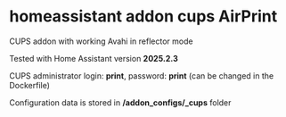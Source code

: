 # homeassistant addon cups AirPrint

CUPS addon with working Avahi in reflector mode

Tested with Home Assistant version **2025.2.3**

CUPS administrator login: **print**, password: **print** (can be changed in the Dockerfile)

Configuration data is stored in **/addon_configs/<slug>_cups** folder
